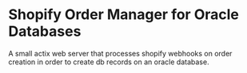 # Shopify Order Manager for Oracle Databases

A small actix web server that processes shopify webhooks on order creation in order to create db records on an oracle database.
